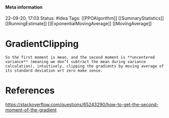 #### Meta information
22-09-20, 17:03
Status: #idea
Tags: [[PPOAlgorithm]] [[SummaryStatistics]] [[RunningEstimate]] [[ExponentialMovingAverage]] [[MovingAverage]]





# GradientClipping
```ad-quote
So the first moment is mean, and the second moment is **uncentered variance** (meaning we don’t subtract the mean during variance calculation), intuitively, clipping the gradients by moving average of its standard deviation wrt zero make sense.
```






# References
https://stackoverflow.com/questions/65243290/how-to-get-the-second-moment-of-the-gradient